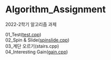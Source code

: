 # Algorithm_Assignment
2022-2학기 알고리즘 과제

01_Test([test.cpp](https://github.com/meanjoo/Algorithm_Assignment/blob/master/Algorithm/test.cpp))<br/>
02_Spin & Slide([spinslide.cpp](https://github.com/meanjoo/Algorithm_Assignment/blob/master/Algorithm/spinslide.cpp))<br/>
03_계단 오르기(stairs.cpp)<br/>
04_Interesting Gain([gain.cpp](https://github.com/meanjoo/Algorithm_Assignment/blob/master/Algorithm/gain.cpp))<br/>
